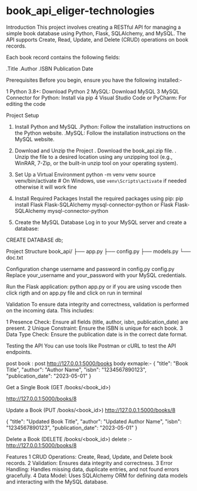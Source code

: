 # book_api_eliger-technologies
Introduction
This project involves creating a RESTful API for managing a simple book database using Python, Flask, SQLAlchemy, and MySQL. The API supports Create, Read, Update, and Delete (CRUD) operations on book records.

Each book record contains the following fields:

.Title
.Author
.ISBN
Publication Date

Prerequisites
Before you begin, ensure you have the following installed:-

1 Python 3.8+: Download Python
2 MySQL: Download MySQL
3 MySQL Connector for Python: Install via pip
4 Visual Studio Code or PyCharm: For editing the code

Project Setup
1. Install Python and MySQL
 .Python: Follow the installation instructions on the Python website.
 .MySQL: Follow the installation instructions on the MySQL website.


2. Download and Unzip the Project
. Download the book_api.zip file.
. Unzip the file to a desired location using any unzipping tool (e.g., WinRAR, 7-Zip, or the built-in unzip tool on your operating system).

3. Set Up a Virtual Environment
python -m venv venv
source venv/bin/activate  # On Windows, use `venv\Scripts\activate`
 if needed otherwise it will work fine

4. Install Required Packages
Install the required packages using pip:
pip install Flask Flask-SQLAlchemy mysql-connector-python
  or
Flask
Flask-SQLAlchemy
mysql-connector-python

4. Create the MySQL Database
Log in to your MySQL server and create a database:

CREATE DATABASE db;

Project Structure
book_api/
├── app.py
├── config.py
├── models.py
└── doc.txt


Configuration
change username and password in config.py config.py
Replace your_username and your_password with your MySQL credentials.


Run the Flask application:
python app.py
or if you are using vscode then click rigth and on app.py file and click on run in terminal


Validation
To ensure data integrity and correctness, validation is performed on the incoming data. This includes:

1 Presence Check: Ensure all fields (title, author, isbn, publication_date) are present.
2 Unique Constraint: Ensure the ISBN is unique for each book.
3 Data Type Check: Ensure the publication date is in the correct date format.

Testing the API
You can use tools like Postman or cURL to test the API endpoints.

post book :
post   http://127.0.0.1:5000/books
body exmaple:-
{
  "title": "Book Title",
  "author": "Author Name",
  "isbn": "1234567890123",
  "publication_date": "2023-05-01"
}

Get a Single Book (GET /books/<book_id>)

http://127.0.0.1:5000/books/8


Update a Book (PUT /books/<book_id>)
http://127.0.0.1:5000/books/8

{
  "title": "Updated Book Title",
  "author": "Updated Author Name",
  "isbn": "1234567890123",
  "publication_date": "2023-05-01"
}


Delete a Book (DELETE /books/<book_id>)
 delete :-  http://127.0.0.1:5000/books/8



Features
 1  CRUD Operations: Create, Read, Update, and Delete book records.
 2  Validation: Ensures data integrity and correctness.
 3  Error Handling: Handles missing data, duplicate entries, and not found errors gracefully.
 4  Data Model: Uses SQLAlchemy ORM for defining data models and interacting with the MySQL database.
